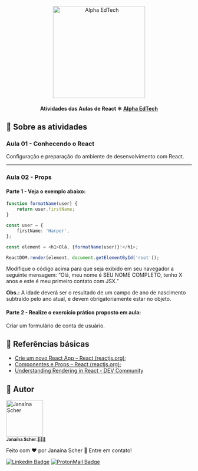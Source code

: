 <div  align="center">
	<a  href="https://www.alphaedtech.org.br/">
		<img  src="https://user-images.githubusercontent.com/79182711/171509048-91800b54-de74-4dae-9924-3ce431a7cef2.png"  alt="Alpha EdTech"  title="Alpha EdTech"  width="250" />
	</a>
	<h4>
		Atividades das Aulas de React ⚛️           	
            <a  href="https://www.alphaedtech.org.br/">
			Alpha EdTech
		</a>
	</h4>
</div>

## 🧐 Sobre as atividades

### Aula 01 - Conhecendo o React

Configuração e preparação do ambiente de desenvolvimento com React.

---

### Aula 02 - Props

#### Parte 1 - Veja o exemplo abaixo:

```typescript
function formatName(user) {
    return user.firstName;
}

const user = {
    firstName: 'Harper',
};

const element = <h1>Olá, {formatName(user)}!</h1>;

ReactDOM.render(element, document.getElementById('root'));
```

Modifique o código acima para que seja exibido em seu navegador a seguinte mensagem: “Olá, meu nome é SEU NOME COMPLETO, tenho X anos e este é meu primeiro contato com JSX.”

**Obs.:** A idade deverá ser o resultado de um campo de ano de nascimento subtraído pelo ano atual, e devem obrigatoriamente estar no objeto.

#### Parte 2 - Realize o exercício prático proposto em aula:

Criar um formulário de conta de usuário.

## 🔗 Referências básicas

-   [Crie um novo React App – React (reactjs.org)](https://pt-br.reactjs.org/docs/create-a-new-react-app.html#create-react-app);
-   [Componentes e Props – React (reactjs.org)](https://pt-br.reactjs.org/docs/components-and-props.html);
-   [Understanding Rendering in React - DEV Community](https://dev.to/teo_garcia/understanding-rendering-in-react-i5i#render)

## 🦸 Autor

<div>
	<a  href="https://github.com/janascher">
		<img  src="https://avatars.githubusercontent.com/u/79182711?v=4"  width="100px;"  alt="Janaína Scher"/>
		<br />
		<sub>
			<b>Janaína Scher</b> 👩🏻‍💻
		</sub>
	</a>
</div>

Feito com ❤️ por Janaína Scher 👋 Entre em contato!

[![Linkedin Badge](https://img.shields.io/badge/LinkedIn-0077B5?style=for-the-badge&logo=linkedin&logoColor=white)](https://www.linkedin.com/in/janainascher/) [![ProtonMail Badge](https://img.shields.io/badge/ProtonMail-8B89CC?style=for-the-badge&logo=protonmail&logoColor=white)](mailto:janainascher@protonmail.com)
